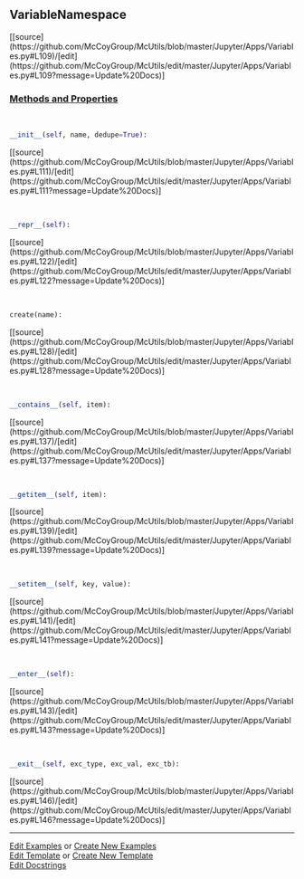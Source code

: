 ## <a id="McUtils.Jupyter.Apps.Variables.VariableNamespace">VariableNamespace</a> 
<div class="docs-source-link" markdown="1">
[[source](https://github.com/McCoyGroup/McUtils/blob/master/Jupyter/Apps/Variables.py#L109)/[edit](https://github.com/McCoyGroup/McUtils/edit/master/Jupyter/Apps/Variables.py#L109?message=Update%20Docs)]
</div>



<div class="collapsible-section">
 <div class="collapsible-section collapsible-section-header" markdown="1">
 
### <a class="collapse-link" data-toggle="collapse" href="#methods">Methods and Properties</a> <a class="float-right" data-toggle="collapse" href="#methods"><i class="fa fa-chevron-down"></i></a>

 </div>
 <div class="collapsible-section collapsible-section-body collapse" id="methods" markdown="1">

<a id="McUtils.Jupyter.Apps.Variables.VariableNamespace.__init__" class="docs-object-method">&nbsp;</a> 
```python
__init__(self, name, dedupe=True): 
```
<div class="docs-source-link" markdown="1">
[[source](https://github.com/McCoyGroup/McUtils/blob/master/Jupyter/Apps/Variables.py#L111)/[edit](https://github.com/McCoyGroup/McUtils/edit/master/Jupyter/Apps/Variables.py#L111?message=Update%20Docs)]
</div>

<a id="McUtils.Jupyter.Apps.Variables.VariableNamespace.__repr__" class="docs-object-method">&nbsp;</a> 
```python
__repr__(self): 
```
<div class="docs-source-link" markdown="1">
[[source](https://github.com/McCoyGroup/McUtils/blob/master/Jupyter/Apps/Variables.py#L122)/[edit](https://github.com/McCoyGroup/McUtils/edit/master/Jupyter/Apps/Variables.py#L122?message=Update%20Docs)]
</div>

<a id="McUtils.Jupyter.Apps.Variables.VariableNamespace.create" class="docs-object-method">&nbsp;</a> 
```python
create(name): 
```
<div class="docs-source-link" markdown="1">
[[source](https://github.com/McCoyGroup/McUtils/blob/master/Jupyter/Apps/Variables.py#L128)/[edit](https://github.com/McCoyGroup/McUtils/edit/master/Jupyter/Apps/Variables.py#L128?message=Update%20Docs)]
</div>

<a id="McUtils.Jupyter.Apps.Variables.VariableNamespace.__contains__" class="docs-object-method">&nbsp;</a> 
```python
__contains__(self, item): 
```
<div class="docs-source-link" markdown="1">
[[source](https://github.com/McCoyGroup/McUtils/blob/master/Jupyter/Apps/Variables.py#L137)/[edit](https://github.com/McCoyGroup/McUtils/edit/master/Jupyter/Apps/Variables.py#L137?message=Update%20Docs)]
</div>

<a id="McUtils.Jupyter.Apps.Variables.VariableNamespace.__getitem__" class="docs-object-method">&nbsp;</a> 
```python
__getitem__(self, item): 
```
<div class="docs-source-link" markdown="1">
[[source](https://github.com/McCoyGroup/McUtils/blob/master/Jupyter/Apps/Variables.py#L139)/[edit](https://github.com/McCoyGroup/McUtils/edit/master/Jupyter/Apps/Variables.py#L139?message=Update%20Docs)]
</div>

<a id="McUtils.Jupyter.Apps.Variables.VariableNamespace.__setitem__" class="docs-object-method">&nbsp;</a> 
```python
__setitem__(self, key, value): 
```
<div class="docs-source-link" markdown="1">
[[source](https://github.com/McCoyGroup/McUtils/blob/master/Jupyter/Apps/Variables.py#L141)/[edit](https://github.com/McCoyGroup/McUtils/edit/master/Jupyter/Apps/Variables.py#L141?message=Update%20Docs)]
</div>

<a id="McUtils.Jupyter.Apps.Variables.VariableNamespace.__enter__" class="docs-object-method">&nbsp;</a> 
```python
__enter__(self): 
```
<div class="docs-source-link" markdown="1">
[[source](https://github.com/McCoyGroup/McUtils/blob/master/Jupyter/Apps/Variables.py#L143)/[edit](https://github.com/McCoyGroup/McUtils/edit/master/Jupyter/Apps/Variables.py#L143?message=Update%20Docs)]
</div>

<a id="McUtils.Jupyter.Apps.Variables.VariableNamespace.__exit__" class="docs-object-method">&nbsp;</a> 
```python
__exit__(self, exc_type, exc_val, exc_tb): 
```
<div class="docs-source-link" markdown="1">
[[source](https://github.com/McCoyGroup/McUtils/blob/master/Jupyter/Apps/Variables.py#L146)/[edit](https://github.com/McCoyGroup/McUtils/edit/master/Jupyter/Apps/Variables.py#L146?message=Update%20Docs)]
</div>

 </div>
</div>




___

[Edit Examples](https://github.com/McCoyGroup/McUtils/edit/gh-pages/ci/examples/McUtils/Jupyter/Apps/Variables/VariableNamespace.md) or 
[Create New Examples](https://github.com/McCoyGroup/McUtils/new/gh-pages/?filename=ci/examples/McUtils/Jupyter/Apps/Variables/VariableNamespace.md) <br/>
[Edit Template](https://github.com/McCoyGroup/McUtils/edit/gh-pages/ci/docs/McUtils/Jupyter/Apps/Variables/VariableNamespace.md) or 
[Create New Template](https://github.com/McCoyGroup/McUtils/new/gh-pages/?filename=ci/docs/templates/McUtils/Jupyter/Apps/Variables/VariableNamespace.md) <br/>
[Edit Docstrings](https://github.com/McCoyGroup/McUtils/edit/master/Jupyter/Apps/Variables.py#L109?message=Update%20Docs)